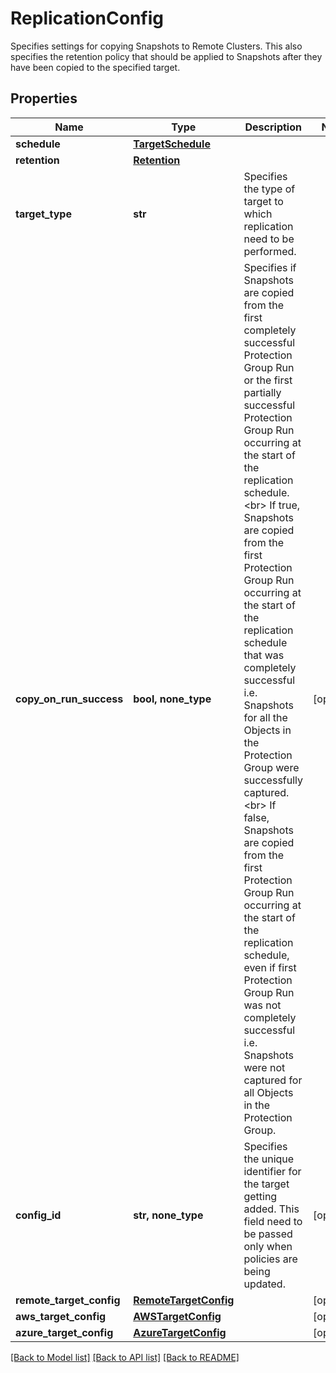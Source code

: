 # ReplicationConfig

Specifies settings for copying Snapshots to Remote Clusters. This also specifies the retention policy that should be applied to Snapshots after they have been copied to the specified target.

## Properties
Name | Type | Description | Notes
------------ | ------------- | ------------- | -------------
**schedule** | [**TargetSchedule**](TargetSchedule.md) |  | 
**retention** | [**Retention**](Retention.md) |  | 
**target_type** | **str** | Specifies the type of target to which replication need to be performed. | 
**copy_on_run_success** | **bool, none_type** | Specifies if Snapshots are copied from the first completely successful Protection Group Run or the first partially successful Protection Group Run occurring at the start of the replication schedule. &lt;br&gt; If true, Snapshots are copied from the first Protection Group Run occurring at the start of the replication schedule that was completely successful i.e. Snapshots for all the Objects in the Protection Group were successfully captured. &lt;br&gt; If false, Snapshots are copied from the first Protection Group Run occurring at the start of the replication schedule, even if first Protection Group Run was not completely successful i.e. Snapshots were not captured for all Objects in the Protection Group. | [optional] 
**config_id** | **str, none_type** | Specifies the unique identifier for the target getting added. This field need to be passed only when policies are being updated. | [optional] 
**remote_target_config** | [**RemoteTargetConfig**](RemoteTargetConfig.md) |  | [optional] 
**aws_target_config** | [**AWSTargetConfig**](AWSTargetConfig.md) |  | [optional] 
**azure_target_config** | [**AzureTargetConfig**](AzureTargetConfig.md) |  | [optional] 

[[Back to Model list]](../README.md#documentation-for-models) [[Back to API list]](../README.md#documentation-for-api-endpoints) [[Back to README]](../README.md)


